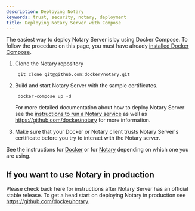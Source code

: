 ```yaml
---
description: Deploying Notary
keywords: trust, security, notary, deployment
title: Deploying Notary Server with Compose
---
```


The easiest way to deploy Notary Server is by using Docker Compose. To follow the procedure on this page, you must have already [installed Docker Compose](/compose/install.md).

1. Clone the Notary repository

        git clone git@github.com:docker/notary.git

2. Build and start Notary Server with the sample certificates.

        docker-compose up -d


    For more detailed documentation about how to deploy Notary Server see the [instructions to run a Notary service](/notary/running_a_service.md) as well as https://github.com/docker/notary for more information.
3. Make sure that your Docker or Notary client trusts Notary Server's certificate before you try to interact with the Notary server.

See the instructions for [Docker](../../reference/commandline/cli.md#notary) or
for [Notary](https://github.com/docker/notary#using-notary) depending on which one you are using.

## If you want to use Notary in production

Please check back here for instructions after Notary Server has an official
stable release. To get a head start on deploying Notary in production see
https://github.com/docker/notary.
